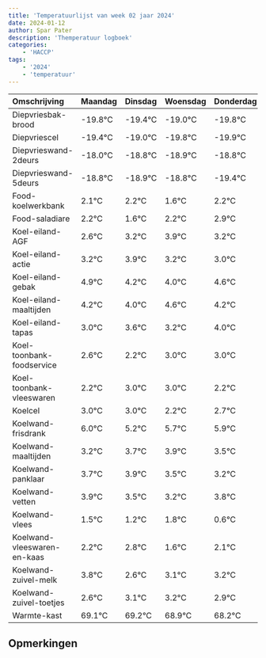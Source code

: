 ```yaml
---
title: 'Temperatuurlijst van week 02 jaar 2024'
date: 2024-01-12
author: Spar Pater
description: 'Themperatuur logboek'
categories:
    - 'HACCP'
tags:
    - '2024'
    - 'temperatuur'
---
```

|Omschrijving|Maandag|Dinsdag|Woensdag|Donderdag|Vrijdag|Zaterdag|Zondag|
|:---|:---|:---|:---|:---|:---|:---|:---|
|Diepvriesbak-brood|-19.8°C|-19.4°C|-19.0°C|-19.8°C|-19.9°C| | |
|Diepvriescel|-19.4°C|-19.0°C|-19.8°C|-19.9°C|-19.8°C| | |
|Diepvrieswand-2deurs|-18.0°C|-18.8°C|-18.9°C|-18.8°C|-19.4°C| | |
|Diepvrieswand-5deurs|-18.8°C|-18.9°C|-18.8°C|-19.4°C|-18.8°C| | |
|Food-koelwerkbank|2.1°C|2.2°C|1.6°C|2.2°C|2.9°C| | |
|Food-saladiare|2.2°C|1.6°C|2.2°C|2.9°C|2.2°C| | |
|Koel-eiland-AGF|2.6°C|3.2°C|3.9°C|3.2°C|3.0°C| | |
|Koel-eiland-actie|3.2°C|3.9°C|3.2°C|3.0°C|3.6°C| | |
|Koel-eiland-gebak|4.9°C|4.2°C|4.0°C|4.6°C|4.2°C| | |
|Koel-eiland-maaltijden|4.2°C|4.0°C|4.6°C|4.2°C|5.0°C| | |
|Koel-eiland-tapas|3.0°C|3.6°C|3.2°C|4.0°C|4.0°C| | |
|Koel-toonbank-foodservice|2.6°C|2.2°C|3.0°C|3.0°C|2.2°C| | |
|Koel-toonbank-vleeswaren|2.2°C|3.0°C|3.0°C|2.2°C|2.7°C| | |
|Koelcel|3.0°C|3.0°C|2.2°C|2.7°C|2.9°C| | |
|Koelwand-frisdrank|6.0°C|5.2°C|5.7°C|5.9°C|5.5°C| | |
|Koelwand-maaltijden|3.2°C|3.7°C|3.9°C|3.5°C|3.2°C| | |
|Koelwand-panklaar|3.7°C|3.9°C|3.5°C|3.2°C|3.8°C| | |
|Koelwand-vetten|3.9°C|3.5°C|3.2°C|3.8°C|2.6°C| | |
|Koelwand-vlees|1.5°C|1.2°C|1.8°C|0.6°C|1.1°C| | |
|Koelwand-vleeswaren-en-kaas|2.2°C|2.8°C|1.6°C|2.1°C|2.2°C| | |
|Koelwand-zuivel-melk|3.8°C|2.6°C|3.1°C|3.2°C|2.9°C| | |
|Koelwand-zuivel-toetjes|2.6°C|3.1°C|3.2°C|2.9°C|2.2°C| | |
|Warmte-kast|69.1°C|69.2°C|68.9°C|68.2°C|69.2°C| | |

## Opmerkingen


